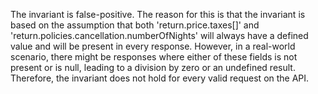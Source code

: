 The invariant is false-positive. The reason for this is that the invariant is based on the assumption that both 'return.price.taxes[]' and 'return.policies.cancellation.numberOfNights' will always have a defined value and will be present in every response. However, in a real-world scenario, there might be responses where either of these fields is not present or is null, leading to a division by zero or an undefined result. Therefore, the invariant does not hold for every valid request on the API.
